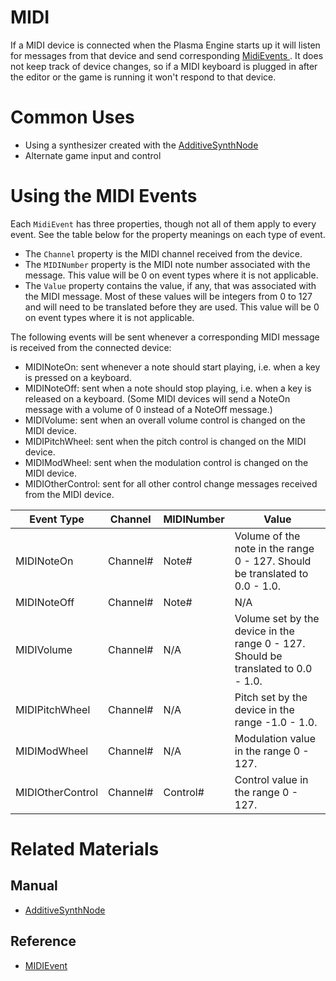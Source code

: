 # MIDI
If a MIDI device is connected when the Plasma Engine starts up it will listen for messages from that device and send corresponding [ MidiEvents ](https://github.com/PlasmaEngine/PlasmaDocs/blob/master/code_reference/class_reference/midievent.markdown). It does not keep track of device changes, so if a MIDI keyboard is plugged in after the editor or the game is running it won't respond to that device.

# Common Uses

- Using a synthesizer created with the [AdditiveSynthNode ](https://plasmaengine.github.io/PlasmaDocs/Manual/audio/soundnode/additivesynthnode.markdown)
- Alternate game input and control 

# Using the MIDI Events

Each `MidiEvent` has three properties, though not all of them apply to every event. See the table below for the property meanings on each type of event.
- The `Channel` property is the MIDI channel received from the device.
- The `MIDINumber` property is the MIDI note number associated with the message. This value will be 0 on event types where it is not applicable.
- The `Value` property contains the value, if any, that was associated with the MIDI message. Most of these values will be integers from 0 to 127 and will need to be translated before they are used. This value will be 0 on event types where it is not applicable.

The following events will be sent whenever a corresponding MIDI message is received from the connected device:

- MIDINoteOn: sent whenever a note should start playing, i.e. when a key is pressed on a keyboard. 
- MIDINoteOff: sent when a note should stop playing, i.e. when a key is released on a keyboard. (Some MIDI devices will send a NoteOn message with a volume of 0 instead of a NoteOff message.)
- MIDIVolume: sent when an overall volume control is changed on the MIDI device. 
- MIDIPitchWheel: sent when the pitch control is changed on the MIDI device.
- MIDIModWheel: sent when the modulation control is changed on the MIDI device.
- MIDIOtherControl: sent for all other control change messages received from the MIDI device.


| Event Type | Channel   | MIDINumber  | Value 
| ---- | ---- | ---- | ----
| MIDINoteOn | Channel# | Note# | Volume of the note in the range 0 - 127. Should be translated to 0.0 - 1.0.
| MIDINoteOff | Channel# | Note# | N/A
| MIDIVolume | Channel# | N/A | Volume set by the device in the range 0 - 127. Should be translated to 0.0 - 1.0.
| MIDIPitchWheel | Channel# | N/A | Pitch set by the device in the range -1.0 - 1.0.
| MIDIModWheel | Channel# | N/A | Modulation value in the range 0 - 127.
| MIDIOtherControl | Channel# | Control# | Control value in the range 0 - 127.

# Related Materials

## Manual
- [AdditiveSynthNode ](https://plasmaengine.github.io/PlasmaDocs/Manual/audio/soundnode/additivesynthnode.markdown)

## Reference
- [ MIDIEvent ](https://github.com/PlasmaEngine/PlasmaDocs/blob/master/code_reference/class_reference/midievent.markdown) 

 